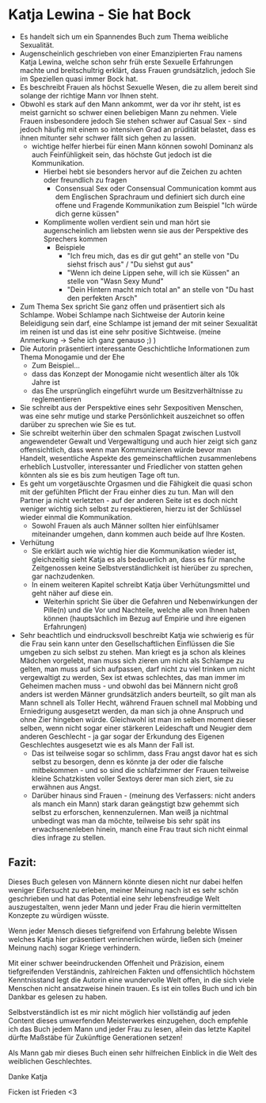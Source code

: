 # Katja Lewina - Sie hat Bock
- Es handelt sich um ein Spannendes Buch zum Thema weibliche Sexualität.
- Augenscheinlich geschrieben von einer Emanzipierten Frau namens Katja Lewina, welche schon sehr früh erste Sexuelle Erfahrungen machte und breitschultrig erklärt, dass Frauen grundsätzlich, jedoch Sie im Speziellen quasi immer Bock hat.
- Es beschreibt Frauen als höchst Sexuelle Wesen, die zu allem bereit sind solange der richtige Mann vor Ihnen steht.
- Obwohl es stark auf den Mann ankommt, wer da vor ihr steht, ist es meist garnicht so schwer einen beliebigen Mann zu nehmen. Viele Frauen insbesondere jedoch Sie stehen schwer auf Casual Sex - sind jedoch häufig mit einem so intensiven Grad an prüdität belastet, dass es ihnen mitunter sehr schwer fällt sich gehen zu lassen. 
	- wichtige helfer hierbei für einen Mann können sowohl Dominanz als auch Feinfühligkeit sein, das höchste Gut jedoch ist die Kommunikation.
		- Hierbei hebt sie besonders hervor auf die Zeichen zu achten oder freundlich zu fragen
			- Consensual Sex oder Consensual Communication kommt aus dem Englischen Sprachraum und definiert sich durch eine offene und Fragende Kommunikation zum Beispiel "Ich würde dich gerne küssen"
		- Komplimente wollen verdient sein und man hört sie augenscheinlich am liebsten wenn sie aus der Perspektive des Sprechers kommen
			- Beispiele
				- "Ich freu mich, das es dir gut geht" an stelle von "Du siehst frisch aus" / "Du siehst gut aus"
				- "Wenn ich deine Lippen sehe, will ich sie Küssen" an stelle von "Wasn Sexy Mund"
				- "Dein Hintern macht mich total an" an stelle von "Du hast den perfekten Arsch"
- Zum Thema Sex spricht Sie ganz offen und präsentiert sich als Schlampe. Wobei Schlampe nach Sichtweise der Autorin keine Beleidigung sein darf, eine Schlampe ist jemand der mit seiner Sexualität im reinen ist und das ist eine sehr positive Sichtweise. (meine Anmerkung -> Sehe ich ganz genauso ;) )
- Die Autorin präsentiert interessante Geschichtliche Informationen zum Thema Monogamie und der Ehe
	- Zum Beispiel...
	- dass das Konzept der Monogamie nicht wesentlich älter als 10k Jahre ist
	- das Ehe ursprünglich eingeführt wurde um Besitzverhältnisse zu reglementieren
- Sie schreibt aus der Perspektive eines sehr Sexpositiven Menschen, was eine sehr mutige und starke Persönlichkeit auszeichnet so offen darüber zu sprechen wie Sie es tut.
- Sie schreibt weiterhin über den schmalen Spagat zwischen Lustvoll angewendeter Gewalt und Vergewaltigung und auch hier zeigt sich ganz offensichtlich, dass wenn man Kommunizieren würde bevor man Handelt, wesentliche Aspekte des gemeinschaftlichen zusammenlebens erheblich Lustvoller, interessanter und Friedlicher von statten gehen könnten als sie es bis zum heutigen Tage oft tun.
- Es geht um vorgetäuschte Orgasmen und die Fähigkeit die quasi schon mit der gefühlten Pflicht der Frau einher dies zu tun. Man will den Partner ja nicht verletzten - auf der anderen Seite ist es doch nicht weniger wichtig sich selbst zu respektieren, hierzu ist der Schlüssel wieder einmal die Kommunikation.
	- Sowohl Frauen als auch Männer sollten hier einfühlsamer miteinander umgehen, dann kommen auch beide auf Ihre Kosten.
- Verhütung
	- Sie erklärt auch wie wichtig hier die Kommunikation wieder ist, gleichzeitig sieht Katja es als bedauerlich an, dass es für manche Zeitgenossen keine Selbstverständlichkeit ist hierüber zu sprechen, gar nachzudenken.
	- In einem weiteren Kapitel schreibt Katja über Verhütungsmittel und geht näher auf diese ein.
		- Weiterhin spricht Sie über die Gefahren und Nebenwirkungen der Pille(n) und die Vor und Nachteile, welche alle von Ihnen haben können (hauptsächlich im Bezug auf Empirie und ihre eigenen Erfahrungen)
- Sehr beachtlich und eindrucksvoll beschreibt Katja wie schwierig es für die Frau sein kann unter den Gesellschaftlichen Einflüssen die Sie umgeben zu sich selbst zu stehen. Man kriegt es ja schon als kleines Mädchen vorgelebt, man muss sich zieren um nicht als Schlampe zu gelten, man muss auf sich aufpassen, darf nicht zu viel trinken um nicht vergewaltigt zu werden, Sex ist etwas schlechtes, das man immer im Geheimen machen muss - und obwohl das bei Männern nicht groß anders ist werden Männer grundsätzlich anders beurteilt, so gilt man als Mann schnell als Toller Hecht, während Frauen schnell mal Mobbing und Erniedrigung ausgesetzt werden, da man sich ja ohne Anspruch und ohne Zier hingeben würde. Gleichwohl ist man im selben moment dieser selben, wenn nicht sogar einer stärkeren Leideschaft und Neugier dem anderen Geschlecht - ja gar sogar der Erkundung des Eigenen Geschlechtes ausgesetzt wie es als Mann der Fall ist.
	- Das ist teilweise sogar so schlimm, dass Frau angst davor hat es sich selbst zu besorgen, denn es könnte ja der oder die falsche mitbekommen - und so sind die schlafzimmer der Frauen teilweise kleine Schatzkisten voller Sextoys derer man sich ziert, sie zu erwähnen aus Angst.
	- Darüber hinaus sind Frauen - (meinung des Verfassers: nicht anders als manch ein Mann) stark daran geängstigt bzw gehemmt sich selbst zu erforschen, kennenzulernen. Man weiß ja nichtmal unbedingt was man da möchte, teilweise bis sehr spät ins erwachsenenleben hinein, manch eine Frau traut sich nicht einmal dies infrage zu stellen.


## Fazit: 

Dieses Buch gelesen von Männern könnte diesen nicht nur dabei helfen weniger Eifersucht zu erleben, meiner Meinung nach ist es sehr schön geschrieben und hat das Potential eine sehr lebensfreudige Welt auszugestalten, wenn jeder Mann und jeder Frau die hierin vermittelten Konzepte zu würdigen wüsste.

Wenn jeder Mensch dieses tiefgreifend von Erfahrung belebte Wissen welches Katja hier präsentiert verinnerlichen würde, ließen sich (meiner Meinung nach) sogar Kriege verhindern.

Mit einer schwer beeindruckenden Offenheit und Präzision, einem tiefgreifenden Verständnis, zahlreichen Fakten und offensichtlich höchstem Kenntnisstand legt die Autorin eine wundervolle Welt offen, in die sich viele Menschen nicht ansatzweise hinein trauen. Es ist ein tolles Buch und ich bin Dankbar es gelesen zu haben.

Selbstverständlich ist es mir nicht möglich hier vollständig auf jeden Content dieses umwerfenden Meisterwerkes einzugehen, doch empfehle ich das Buch jedem Mann und jeder Frau zu lesen, allein das letzte Kapitel dürfte Maßstäbe für Zukünftige Generationen setzen!

Als Mann gab mir dieses Buch einen sehr hilfreichen Einblick in die Welt des weiblichen Geschlechtes.


Danke Katja

Ficken ist Frieden <3